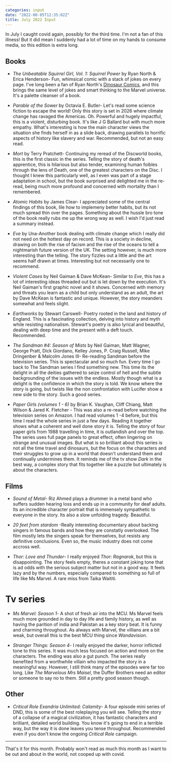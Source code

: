 ```yaml
---
categories: input
date: "2022-08-05T12:35:02Z"
title: July 2022 Input
---
```


In July I caught covid again, possibly for the third time. I'm not a fan of this illness! But it did mean I suddenly had a lot of time on my hands to consume media, so this edition is extra long. 

## Books

* *The Unbeatable Squirrel Girl, Vol. 1: Squirrel Power* by Ryan North & Erica Henderson- Fun, whimsical comic with a stack of jokes on every page. I've long been a fan of Ryan North's [Dinosaur Comics](https://qwantz.com), and this brings the same level of jokes and smart thinking to the Marvel universe. It's a palette cleanser of a book. 

* *Parable of the Sower* by Octavia E. Butler- Let's read some science fiction to escape the world! Only this story is set in 2026 where climate change has ravaged the Americas. Oh. Powerful and hugely impactful, this is a violent, disturbing book. It's like J G Ballard but with much more empathy. What's interesting is how the main character views the situation she finds herself in as a slide back, drawing parallels to horrific aspects of history like slavery and war. Recommended, but not an easy read.

* *Mort* by Terry Pratchett- Continuing my reread of the Discworld books, this is the first classic in the series. Telling the story of death's apprentice, this is hilarious but also tender, examining human foibles through the lens of Death, one of the greatest characters on the Disc. I thought I knew this particularly well, as I even was part of a stage adaptation in school, but the book surprised and delighted me in the re-read, being much more profound and concerned with mortality than I remembered. 

* *Atomic Habits* by James Clear- I appreciated some of the central findings of this book, lile how to implemeny better habits, but its not much spread thin over the pages. Something about the hussle bro tone of the book really rubs me up the wrong way as well. I wish I'd just read a summary instead.

* *Eve* by Una-Another book dealing with climate change which I really did not need on the hottest day on record. This is a society in decline, drawing on both the rise of facism and the rise of the oceans to tell a nightmarish future version of the UK. The setting however, is much more interesting than the telling. The story fizzles out a little and the art seems half drawn at times. Interesting but not necessarily one to recommend.

* *Violent Cases* by Neil Gaiman & Dave McKean- Similar to *Eve*, this has a lot of interesting ideas threaded out but is let down by the execution. It's Neil Gaiman's first graphic novel and it shows. Concerned with memory and threats you learn as a child but only understand as an adult, the art by Dave McKean is fantastic and unique. However, the story meanders somewhat and feels slight. 

* *Earthworks* by Stewart Carswell- Poetry rooted in the land and history of England. This is a fascinating collection, delving into history and myth while resisting nationalism. Stewart's poetry is also lyrical and beautiful, dealing with deep time and the present with a deft touch. Recommended. 

* *The Sandman #4: Season of Mists* by Neil Gaiman, Matt Wagner, George Pratt, Dick Giordano, Kelley Jones, P. Craig Russell, Mike Dringenber & Malcolm Jones III- Re-reading Sandman before the television series. This is spectacular and so much fun. Every time I go back to The Sandman series I find something new. This time its the delight in all the deities gathered to seize control of hell and the subtle backgrounding of the issues with the endless. Mostly though what is a delight is the confidence in which the story is told. We know where the story is going, but twists like the non confrontation with Lucifer show a new side to the story. Such a good series.

* *Paper Girls (volumes 1 - 6)* by Brian K. Vaughan, Cliff Chiang, Matt Wilson & Jared K. Fletcher - This was also a re-read before watching the television series on Amazon. I had read volumes 1 -4 before, but this time I read the whole series in just a few days. Reading it together shows what a coherent and well done story it is. Telling the story of four paper girls from 1988 travelling in time, it is outlandish and over the top. The series uses full page panels to great effect, often lingering on strange and unusual images. But what is so brilliant about this series is not all the time travel and dinosaurs, but the focus on the characters and their struggles to grow up in a world that doesn't understand them and continually undermines them. It reminds me of the tv show *Dark* in the best way, a complex story that fits together like a puzzle but ultimately is about the characters.

## Films

* *Sound of Metal*- Riz Ahmed plays a drummer in a metal band who suffers sudden hearing loss and ends up in a community for deaf adults. Its an incredible character portrait that is immensely sympathetic to everyone in the story. Its also a slow unfolding tragedy. Beautiful. 

* *20 feet from stardom* -Really interesting documentary about backing singers in famous bands and how they are constatly overlooked. The film mostly lets the singers speak for themselves, but resists any definitive conclusions. Even so, the music industry does not come accross well. 

* *Thor: Love and Thunder*- I really enjoyed *Thor: Ragnarok*, but this is disappointing. The story feels empty, theres a constant joking tone that is ad odds with the serious subject matter but not in a good way. It feels lazy and by the numbers, especially compared to something so full of life like Ms Marvel. A rare miss from Taika Waititi. 

# Tv series 
* *Ms Marvel: Season 1*- A shot of fresh air into the MCU. Ms Marvel feels much more grounded in day to day life and family history, as well as having the parition of india and Pakistan as a key story beat. It is funny and charming throughout. As always with Marvel, the villians are a bit weak, but overall this is the best MCU thing since *Wandavision*. 

* *Stranger Things: Season 4*- I really enjoyed the darker, horror inflicted tone to this series. It was much less focused on action and more on the characters. The ending was also a gut punch. The series really benefited from a worthwhile villain who impacted the story in a meaningful way. However, I still think many of the episodes were far too long. Like *The Marvelous Mrs Maisel*, the Duffer Brothers need an editor or someone to say no to them. Still a pretty good season though.

## Other

* *Critical Role Exandria Unlimited: Calamity*- A four episode mini series of DND, this is some of the best roleplaying you will see. Telling the story of a collapse of a magical civilization, it has fantastic characters and brilliant, detailed world building. You know it's going to end in a terrible way, but the way it is done leaves you tense throughout. Recommended even if you don't know the ongoing *Critical Role* campaign.

---

That's it for this month. Probably won't read as much this month as I want to be out and about in the world, not cooped up with covid. 


